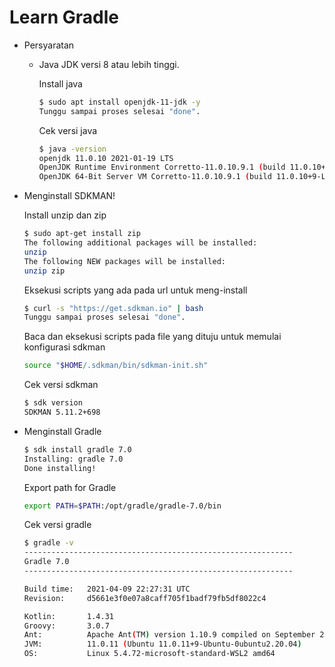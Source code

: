 # Learn Gradle

- Persyaratan

  - Java JDK versi 8 atau lebih tinggi.

    Install java

    ```sh
    $ sudo apt install openjdk-11-jdk -y
    Tunggu sampai proses selesai "done".
    ```

    Cek versi java

    ```sh
    $ java -version
    openjdk 11.0.10 2021-01-19 LTS
    OpenJDK Runtime Environment Corretto-11.0.10.9.1 (build 11.0.10+9-LTS)
    OpenJDK 64-Bit Server VM Corretto-11.0.10.9.1 (build 11.0.10+9-LTS, mixed mode)
    ```

- Menginstall SDKMAN!

  Install unzip dan zip

    ```sh
    $ sudo apt-get install zip
    The following additional packages will be installed:
    unzip
    The following NEW packages will be installed:
    unzip zip
    ```

    Eksekusi scripts yang ada pada url untuk meng-install

    ```sh
    $ curl -s "https://get.sdkman.io" | bash
    Tunggu sampai proses selesai "done".
    ```

    Baca dan eksekusi scripts pada file yang dituju untuk memulai konfigurasi sdkman

    ```sh
    source "$HOME/.sdkman/bin/sdkman-init.sh"
    ```

    Cek versi sdkman

    ```sh
    $ sdk version
    SDKMAN 5.11.2+698
    ```

- Menginstall Gradle

    ```sh
    $ sdk install gradle 7.0
    Installing: gradle 7.0
    Done installing!
    ```

    Export path for Gradle

    ```sh
    export PATH=$PATH:/opt/gradle/gradle-7.0/bin
    ```

    Cek versi gradle

    ```sh
    $ gradle -v
    ------------------------------------------------------------
    Gradle 7.0
    ------------------------------------------------------------

    Build time:   2021-04-09 22:27:31 UTC
    Revision:     d5661e3f0e07a8caff705f1badf79fb5df8022c4

    Kotlin:       1.4.31
    Groovy:       3.0.7
    Ant:          Apache Ant(TM) version 1.10.9 compiled on September 27 2020
    JVM:          11.0.11 (Ubuntu 11.0.11+9-Ubuntu-0ubuntu2.20.04)
    OS:           Linux 5.4.72-microsoft-standard-WSL2 amd64
    ```
